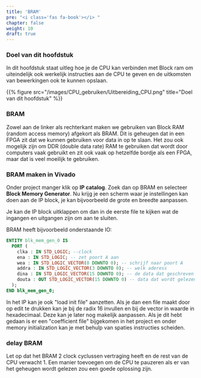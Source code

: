 ```yaml
---
title: 'BRAM'
pre: "<i class='fas fa-book'></i> "
chapter: false
weight: 10
draft: true
---
```


### Doel van dit hoofdstuk

In dit hoofdstuk staat uitleg hoe je de CPU kan verbinden met Block ram om uiteindelijk ook werkelijk instructies aan de CPU te geven en de uitkomsten van bewerkingen ook te kunnen opslaan.

{{% figure src="/images/CPU_gebruiken/Uitbereiding_CPU.png" title="Doel van dit hoofdstuk"  %}}

### BRAM

Zowel aan de linker als rechterkant maken we gebruiken van Block RAM (random access memory) afgekort als BRAM. Dit is geheugen dat in een FPGA zit dat we kunnen gebruiken voor data in op te slaan. Het zou ook mogelijk zijn om DDR (double data rate) RAM te gebruiken dat wordt door computers vaak gebruikt en zit ook vaak op hetzelfde bordje als een FPGA, maar dat is veel moeilijk te gebruiken.

### BRAM maken in Vivado

Onder project manger klik op **IP catalog**. Zoek dan op BRAM en selecteer **Block Memory Generator**.
Nu krijg je een scherm waar je instellingen kan doen aan de IP block, je kan bijvoorbeeld de grote en breedte aanpassen.

Je kan de IP block uitklappen om dan in de eerste file te kijken wat de ingangen en uitgangen zijn om aan te sluiten.

BRAM heeft bijvoorbeeld onderstaande IO:

```vhdl
ENTITY blk_mem_gen_0 IS
  PORT (
    clka : IN STD_LOGIC; --clock
    ena : IN STD_LOGIC; -- zet poort A aan
    wea : IN STD_LOGIC_VECTOR(0 DOWNTO 0); -- schrijf naar poort A
    addra : IN STD_LOGIC_VECTOR(3 DOWNTO 0); -- welk aderess
    dina : IN STD_LOGIC_VECTOR(15 DOWNTO 0); -- de data dat geschreven moet worden
    douta : OUT STD_LOGIC_VECTOR(15 DOWNTO 0) -- data dat wordt gelezen
  );
END blk_mem_gen_0;    
```

In het IP kan je ook "load init file" aanzetten. Als je dan een file maakt door op edit te drukken kan je bij de radix 16 invullen en bij de vector in waarde in hexadecimaal. Deze kan je later nog makelijk aanpassen.
Als je dit hebt gedaan is er een "coefficient file" bijgekomen in het project en onder memory initialization kan je met behulp van spaties instructies scheiden.


### delay BRAM

Let op dat het BRAM 2 clock cyclussen vertraging heeft en de rest van de CPU verwacht 1. Een manier toevoegen om de CPU te pauzeren als er van het geheugen wordt gelezen zou een goede oplossing zijn.